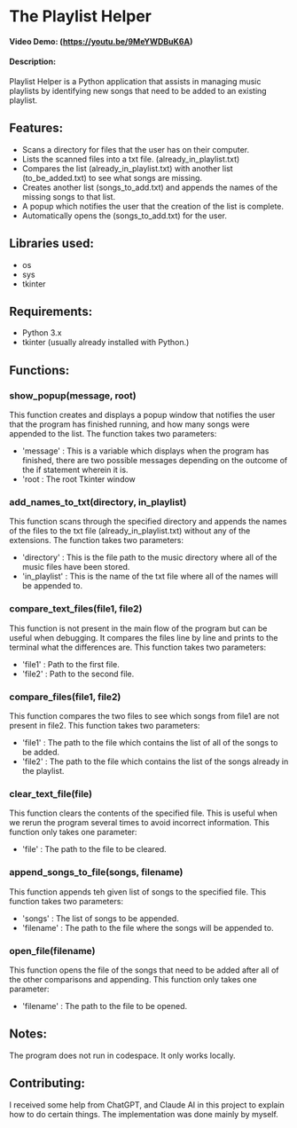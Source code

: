 # The Playlist Helper
#### Video Demo: (https://youtu.be/9MeYWDBuK6A)
#### Description:
Playlist Helper is a Python application that assists in managing music playlists by identifying new songs that need to be added to an existing playlist.

## Features:
- Scans a directory for files that the user has on their computer.
- Lists the scanned files into a txt file. (already_in_playlist.txt)
- Compares the list (already_in_playlist.txt) with another list (to_be_added.txt) to see what songs are missing.
- Creates another list (songs_to_add.txt) and appends the names of the missing songs to that list.
- A popup which notifies the user that the creation of the list is complete.
- Automatically opens the (songs_to_add.txt) for the user.

## Libraries used:
- os
- sys
- tkinter

## Requirements:
- Python 3.x
- tkinter (usually already installed with Python.)

## Functions:

### show_popup(message, root)
This function creates and displays a popup window that notifies the user that the program has finished running, and how many songs were appended to the list.
The function takes two parameters:
- 'message' : This is a variable which displays when the program has finished, there are two possible messages depending on the outcome of the if statement wherein it is.
- 'root : The root Tkinter window

### add_names_to_txt(directory, in_playlist)
This function scans through the specified directory and appends the names of the files to the txt file (already_in_playlist.txt) without any of the extensions.
The function takes two parameters:
- 'directory' : This is the file path to the music directory where all of the music files have been stored.
- 'in_playlist' : This is the name of the txt file where all of the names will be appended to.

### compare_text_files(file1, file2)
This function is not present in the main flow of the program but can be useful when debugging. It compares the files line by line and prints to the terminal what the differences are.
This function takes two parameters:
- 'file1' : Path to the first file.
- 'file2' : Path to the second file.

### compare_files(file1, file2)
This function compares the two files to see which songs from file1 are not present in file2.
This function takes two parameters:
- 'file1' : The path to the file which contains the list of all of the songs to be added.
- 'file2' : The path to the file which contains the list of the songs already in the playlist.

### clear_text_file(file)
This function clears the contents of the specified file. This is useful when we rerun the program several times to avoid incorrect information.
This function only takes one parameter:
- 'file' : The path to the file to be cleared.

### append_songs_to_file(songs, filename)
This function appends teh given list of songs to the specified file.
This function takes two parameters:
- 'songs' : The list of songs to be appended.
- 'filename' : The path to the file where the songs will be appended to.

### open_file(filename)
This function opens the file of the songs that need to be added after all of the other comparisons and appending.
This function only takes one parameter:
- 'filename' : The path to the file to be opened.

## Notes:
The program does not run in codespace. It only works locally.

## Contributing:
I received some help from ChatGPT, and Claude AI in this project to explain how to do certain things. The implementation was done mainly by myself.

